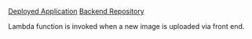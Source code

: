 [Deployed Application](http://taskmaster-frontend-env.s3-website-us-west-2.amazonaws.com/)
[Backend Repository](https://github.com/gpadmapriya/taskmaster)

Lambda function is invoked when a new image is uploaded via front end.